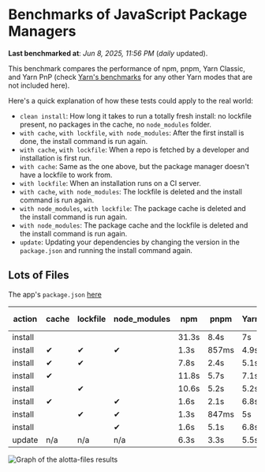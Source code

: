 # Benchmarks of JavaScript Package Managers

**Last benchmarked at**: _Jun 8, 2025, 11:56 PM_ (_daily_ updated).

This benchmark compares the performance of npm, pnpm, Yarn Classic, and Yarn PnP (check [Yarn's benchmarks](https://yarnpkg.com/benchmarks) for any other Yarn modes that are not included here).

Here's a quick explanation of how these tests could apply to the real world:

- `clean install`: How long it takes to run a totally fresh install: no lockfile present, no packages in the cache, no `node_modules` folder.
- `with cache`, `with lockfile`, `with node_modules`: After the first install is done, the install command is run again.
- `with cache`, `with lockfile`: When a repo is fetched by a developer and installation is first run.
- `with cache`: Same as the one above, but the package manager doesn't have a lockfile to work from.
- `with lockfile`: When an installation runs on a CI server.
- `with cache`, `with node_modules`: The lockfile is deleted and the install command is run again.
- `with node_modules`, `with lockfile`: The package cache is deleted and the install command is run again.
- `with node_modules`: The package cache and the lockfile is deleted and the install command is run again.
- `update`: Updating your dependencies by changing the version in the `package.json` and running the install command again.

## Lots of Files

The app's `package.json` [here](https://github.com/pnpm/pnpm.io/blob/main/benchmarks/fixtures/alotta-files/package.json)

| action  | cache | lockfile | node_modules| npm | pnpm | Yarn | Yarn PnP |
| ---     | ---   | ---      | ---         | --- | ---  | ---  | ---      |
| install |       |          |             | 31.3s | 8.4s | 7s | 3.5s |
| install | ✔     | ✔        | ✔           | 1.3s | 857ms | 4.9s | n/a |
| install | ✔     | ✔        |             | 7.8s | 2.4s | 5.1s | 1.3s |
| install | ✔     |          |             | 11.8s | 5.7s | 7.1s | 2.9s |
| install |       | ✔        |             | 10.6s | 5.2s | 5.2s | 1.3s |
| install | ✔     |          | ✔           | 1.6s | 2.1s | 6.8s | n/a |
| install |       | ✔        | ✔           | 1.3s | 847ms | 5s | n/a |
| install |       |          | ✔           | 1.6s | 5.1s | 6.8s | n/a |
| update  | n/a | n/a | n/a | 6.3s | 3.3s | 5.5s | 3s |

<img alt="Graph of the alotta-files results" src="/img/benchmarks/alotta-files.svg" />